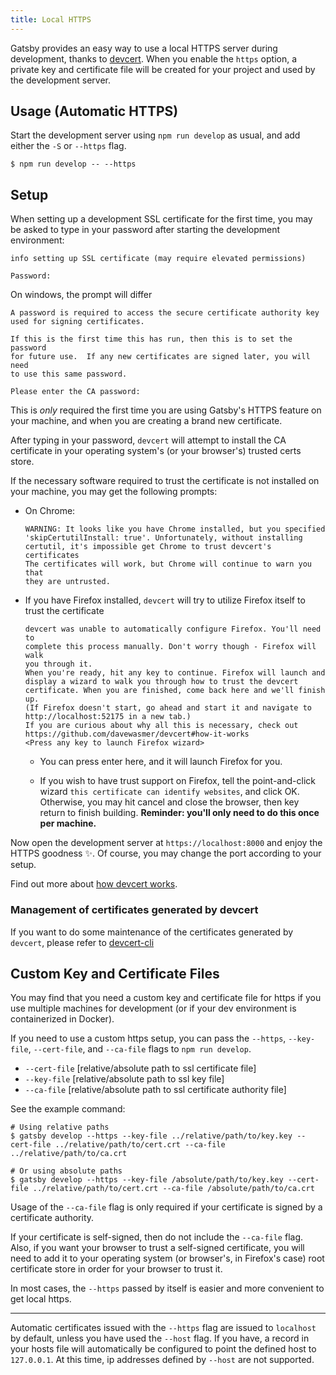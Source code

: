 ```yaml
---
title: Local HTTPS
---
```


Gatsby provides an easy way to use a local HTTPS server during development, thanks to [devcert](https://github.com/davewasmer/devcert). When you enable the `https` option, a private key and certificate file will be created for your project and used by the development server.

## Usage (Automatic HTTPS)

Start the development server using `npm run develop` as usual, and add either the `-S` or `--https` flag.

    $ npm run develop -- --https

## Setup

When setting up a development SSL certificate for the first time, you may be asked to type in your password after starting the development environment:

    info setting up SSL certificate (may require elevated permissions)

    Password:

On windows, the prompt will differ

    A password is required to access the secure certificate authority key
    used for signing certificates.

    If this is the first time this has run, then this is to set the password
    for future use.  If any new certificates are signed later, you will need
    to use this same password.

    Please enter the CA password:

This is _only_ required the first time you are using Gatsby's HTTPS feature on your machine, and when you are creating a brand new certificate.

After typing in your password, `devcert` will attempt to install the CA certificate in your operating system's (or your browser's) trusted certs store.

If the necessary software required to trust the certificate is not installed on your machine, you may get the following prompts:

- On Chrome:

      WARNING: It looks like you have Chrome installed, but you specified
      'skipCertutilInstall: true'. Unfortunately, without installing
      certutil, it's impossible get Chrome to trust devcert's certificates
      The certificates will work, but Chrome will continue to warn you that
      they are untrusted.

- If you have Firefox installed, `devcert` will try to utilize Firefox itself to trust the certificate

      devcert was unable to automatically configure Firefox. You'll need to
      complete this process manually. Don't worry though - Firefox will walk
      you through it.
      When you're ready, hit any key to continue. Firefox will launch and
      display a wizard to walk you through how to trust the devcert
      certificate. When you are finished, come back here and we'll finish up.
      (If Firefox doesn't start, go ahead and start it and navigate to
      http://localhost:52175 in a new tab.)
      If you are curious about why all this is necessary, check out
      https://github.com/davewasmer/devcert#how-it-works
      <Press any key to launch Firefox wizard>

  - You can press enter here, and it will launch Firefox for you.

  - If you wish to have trust support on Firefox, tell the point-and-click wizard `this certificate can identify websites`, and click OK. Otherwise, you may hit cancel and close the browser, then key return to finish building. **Reminder: you'll only need to do this once per machine.**

Now open the development server at `https://localhost:8000` and enjoy the HTTPS goodness ✨. Of course, you may change the port according to your setup.

Find out more about [how devcert works](https://github.com/davewasmer/devcert#how-it-works).

### Management of certificates generated by devcert

If you want to do some maintenance of the certificates generated by `devcert`, please refer to [devcert-cli](https://github.com/davewasmer/devcert-cli/blob/master/README.md)

## Custom Key and Certificate Files

You may find that you need a custom key and certificate file for https if you use multiple
machines for development (or if your dev environment is containerized in Docker).

If you need to use a custom https setup, you can pass the `--https`, `--key-file`,
`--cert-file`, and `--ca-file` flags to `npm run develop`.

- `--cert-file` [relative/absolute path to ssl certificate file]
- `--key-file` [relative/absolute path to ssl key file]
- `--ca-file` [relative/absolute path to ssl certificate authority file]

See the example command:

```shell
# Using relative paths
$ gatsby develop --https --key-file ../relative/path/to/key.key --cert-file ../relative/path/to/cert.crt --ca-file ../relative/path/to/ca.crt

# Or using absolute paths
$ gatsby develop --https --key-file /absolute/path/to/key.key --cert-file ../relative/path/to/cert.crt --ca-file /absolute/path/to/ca.crt
```

Usage of the `--ca-file` flag is only required if your certificate is signed by a certificate authority.

If your certificate is self-signed, then do not include the `--ca-file` flag. Also, if you want your browser to trust a self-signed certificate, you will need to add it to your operating system (or browser's, in Firefox's case) root certificate store in order for your browser to trust it.

In most cases, the `--https` passed by itself is easier and more convenient to get local https.

---

Automatic certificates issued with the `--https` flag are issued to `localhost` by default, unless you have used the `--host` flag. If you have, a record in your hosts file will automatically be configured to point the defined host to `127.0.0.1`. At this time, ip addresses defined by `--host` are not supported.
